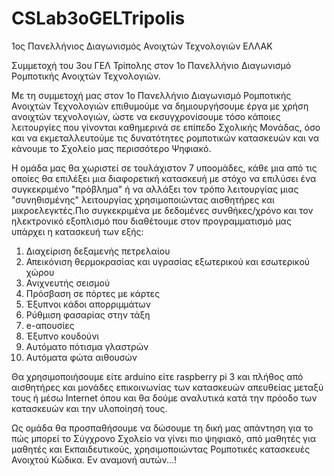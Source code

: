 # CSLab3oGELTripolis
1ος Πανελλήνιος Διαγωνισμός Ανοιχτών Τεχνολογιών ΕΛΛΑΚ

Συμμετοχή του 3ου ΓΕΛ Τρίπολης στον 1ο Πανελλήνιο Διαγωνισμό Ρομποτικής Ανοιχτών Τεχνολογιών.

Με τη συμμετοχή μας στον 1ο Πανελλήνιο Διαγωνισμό Ρομποτικής Ανοιχτών Τεχνολογιών επιθυμούμε να δημιουργήσουμε έργα με χρήση ανοιχτών τεχνολογιών, ώστε να εκσυγχρονίσουμε τόσο κάποιες λειτουργίες που γίνονται καθημερινά σε επίπεδο Σχολικής Μονάδας, όσο και να εκμεταλλευτούμε τις δυνατότητες ρομποτικών κατασκευών και να κάνουμε το Σχολείο μας περισσότερο Ψηφιακό.

Η ομάδα μας θα χωριστεί σε τουλάχιστον 7 υποομάδες, κάθε μια από τις οποίες θα επιλέξει μια διαφορετική κατασκευή με στόχο να επιλύσει ένα συγκεκριμένο "πρόβλημα" ή να αλλάξει τον τρόπο λειτουργίας μιας "συνηθισμένης" λειτουργίας χρησιμοποιώντας αισθητήρες και μικροελεγκτές.Πιο συγκεκριμένα με δεδομένες συνθήκες/χρόνο και τον ηλεκτρονικό εξοπλισμό που διαθέτουμε στον προγραμματισμό μας υπάρχει η κατασκευή των εξής:

1. Διαχείριση δεξαμενής πετρελαίου
2. Απεικόνιση θερμοκρασίας και υγρασίας εξωτερικού και εσωτερικού χώρου
3. Ανιχνευτής σεισμού
4. Πρόσβαση σε πόρτες με κάρτες
5. Έξυπνοι κάδοι απορριμμάτων
6. Ρύθμιση φασαρίας στην τάξη
7. e-απουσίες
8. Έξυπνο κουδούνι
9. Αυτόματο πότισμα γλαστρών 
10. Αυτόματα φώτα αιθουσών

Θα χρησιμοποιήσουμε είτε arduino είτε raspberry pi 3 και πλήθος από αισθητήρες και μονάδες επικοινωνίας των κατασκευών απευθείας μεταξύ τους ή μέσω Internet όπου και θα δούμε αναλυτικά κατά την πρόοδο των κατασκευών και την υλοποίησή τους.

Ως ομάδα θα προσπαθήσουμε να δώσουμε τη δική μας απάντηση για το πώς μπορεί το Σύγχρονο Σχολείο να γίνει πιο ψηφιακό, από μαθητές για μαθητές και Εκπαιδευτικούς, χρησιμοποιώντας Ρομποτικές κατασκευές Ανοιχτού Κώδικα. Εν αναμονή αυτών...! 

